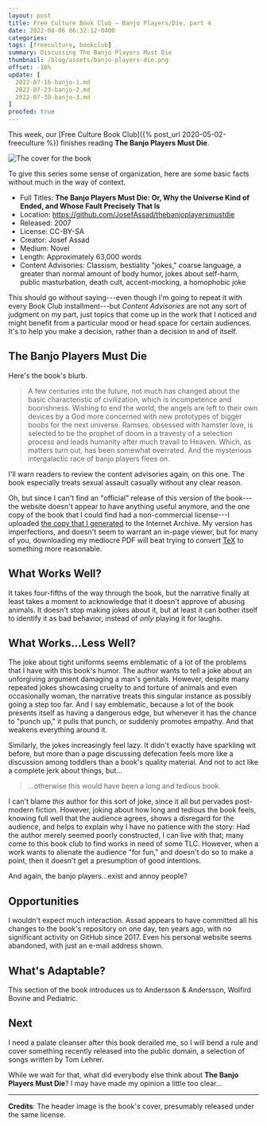 ```yaml
---
layout: post
title: Free Culture Book Club — Banjo Players/Die, part 4
date: 2022-08-06 06:32:12-0400
categories:
tags: [freeculture, bookclub]
summary: Discussing The Banjo Players Must Die
thumbnail: /blog/assets/banjo-players-die.png
offset: -16%
update: [
  2022-07-16-banjo-1.md
  2022-07-23-banjo-2.md
  2022-07-30-banjo-3.md
]
proofed: true
---
```


This week, our [Free Culture Book Club]({% post_url 2020-05-02-freeculture %}) finishes reading **The Banjo Players Must Die**.

![The cover for the book](/blog/assets/banjo-players-die.png "Beam up as many puns as we can, I guess...")

To give this series some sense of organization, here are some basic facts without much in the way of context.

 * Full Titles:  **The Banjo Players Must Die:  Or, Why the Universe Kind of Ended, and Whose Fault Precisely That Is**
 * Location:  <https://github.com/JosefAssad/thebanjoplayersmustdie>
 * Released:  2007
 * License:  CC-BY-SA
 * Creator:  Josef Assad
 * Medium:  Novel
 * Length:  Approximately 63,000 words
 * Content Advisories:  Classism, bestiality "jokes," coarse language, a greater than normal amount of body humor, jokes about self-harm, public masturbation, death cult, accent-mocking, a homophobic joke

This should go without saying---even though I'm going to repeat it with every Book Club installment---but *Content Advisories* are not any sort of judgment on my part, just topics that come up in the work that I noticed and might benefit from a particular mood or head space for certain audiences.  It's to help you make a decision, rather than a decision in and of itself.

## The Banjo Players Must Die

Here's the book's blurb.

 > A few centuries into the future, not much has changed about the basic characteristic of civilization, which is incompetence and boorishness. Wishing to end the world, the angels are left to their own devices by a God more concerned with new prototypes of bigger boobs for the next universe. Ramses, obsessed with hamster love, is selected to be the prophet of doom in a travesty of a selection process and leads humanity after much travail to Heaven. Which, as matters turn out, has been somewhat overrated. And the mysterious intergalactic race of banjo players flees on.

I'll warn readers to review the content advisories again, on this one.  The book especially treats sexual assault casually without any clear reason.

Oh, but since I can't find an "official" release of this version of the book---the website doesn't appear to have anything useful anymore, and the one copy of the book that I could find had a non-commercial license---I uploaded [the copy that I generated](https://archive.org/details/thebanjoplayersmustdie_202206) to the Internet Archive.  My version has imperfections, and doesn't seem to warrant an in-page viewer, but for many of you, downloading my mediocre PDF will beat trying to convert [TeX](https://en.wikipedia.org/wiki/TeX) to something more reasonable.

## What Works Well?

It takes four-fifths of the way through the book, but the narrative finally at least takes a moment to acknowledge that it doesn't approve of abusing animals.  It doesn't stop making jokes about it, but at least it can bother itself to identify it as bad behavior, instead of *only* playing it for laughs.

## What Works...Less Well?

The joke about tight uniforms seems emblematic of a lot of the problems that I have with this book's humor.  The author wants to tell a joke about an unforgiving argument damaging a man's genitals.  However, despite many repeated jokes showcasing cruelty to and torture of animals and even occasionally woman, the narrative treats this singular instance as possibly going a step too far.  And I say emblematic, because a lot of the book presents itself as having a dangerous edge, but whenever it has the chance to "punch up," it pulls that punch, or suddenly promotes empathy.  And that weakens everything around it.

Similarly, the jokes increasingly feel lazy.  It didn't exactly have sparkling wit before, but more than a page discussing defecation feels more like a discussion among toddlers than a book's quality material.  And not to act like a complete jerk about things, but...

 > ...otherwise this would have been a long and tedious book.

I can't blame *this* author for this sort of joke, since it all but pervades post-modern fiction.  However, joking about how long and tedious the book feels, knowing full well that the audience agrees, shows a disregard for the audience, and helps to explain why I have no patience with the story:  Had the author merely seemed poorly constructed, I can live with that; many come to this book club to find works in need of some TLC.  However, when a work wants to alienate the audience "for fun," and doesn't do so to make a point, then it doesn't get a presumption of good intentions.

And again, the banjo players...exist and annoy people?

## Opportunities

I wouldn't expect much interaction.  Assad appears to have committed all his changes to the book's repository on one day, ten years ago, with no significant activity on GitHub since 2017.  Even his personal website seems abandoned, with just an e-mail address shown.

## What's Adaptable?

This section of the book introduces us to Andersson & Andersson, Wolfird Bovine and Pediatric.

## Next

I need a palate cleanser after this book derailed me, so I will bend a rule and cover something recently released into the public domain, a selection of songs written by Tom Lehrer.

While we wait for that, what did everybody else think about **The Banjo Players Must Die**?  I may have made my opinion a little too clear...

* * *

**Credits**:  The header image is the book's cover, presumably released under the same license.
